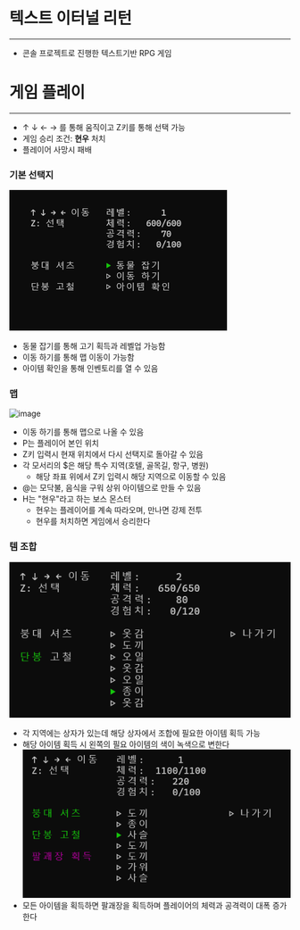 # 텍스트 이터널 리턴
----------------
- 콘솔 프로젝트로 진행한 텍스트기반 RPG 게임


# 게임 플레이
----
-  ↑ ↓ ← → 를 통해 움직이고 Z키를 통해 선택 가능
- 게임 승리 조건: **현우** 처치
- 플레이어 사망시 패배

### 기본 선택지
![image](https://raw.githubusercontent.com/SeungJu0406/SeungJu0406-KGA_OOPConsoleProject/main/Image/TestImage/%EC%9D%BC%EB%B0%98%20%EC%84%A0%ED%83%9D%EC%A7%80.png)
- 동물 잡기를 통해 고기 획득과 레벨업 가능함
- 이동 하기를 통해 맵 이동이 가능함
- 아이템 확인을 통해 인벤토리를 열 수 있음

### 맵
![image](https://github.com/SeungJu0406/SeungJu0406-KGA_OOPConsoleProject/blob/main/Image/TestImage/%EB%A7%B5.png?raw=true)
- 이동 하기를 통해 맵으로 나올 수 있음
- P는 플레이어 본인 위치
- Z키 입력시 현재 위치에서 다시 선택지로 돌아갈 수 있음
- 각 모서리의 $은 해당 특수 지역(호텔, 골목길, 항구, 병원)
	- 해당 좌표 위에서 Z키 입력시 해당 지역으로 이동할 수 있음
- @는 모닥불, 음식을 구워 상위 아이템으로 만들 수 있음
- H는 "현우"라고 하는 보스 몬스터
	- 현우는 플레이어를 계속 따라오며, 만나면 강제 전투
	- 현우를 처치하면 게임에서 승리한다

### 템 조합
![image](https://github.com/SeungJu0406/SeungJu0406-KGA_OOPConsoleProject/blob/main/Image/TestImage/%EB%8B%A8%EB%B4%89%20%ED%9A%8D%EB%93%9D%EC%8B%9C.png?raw=true)

- 각 지역에는 상자가 있는데 해당 상자에서 조합에 필요한 아이템 획득 가능
- 해당 아이템 획득 시 왼쪽의 필요 아이템의 색이 녹색으로 변한다
![image](https://github.com/SeungJu0406/SeungJu0406-KGA_OOPConsoleProject/blob/main/Image/TestImage/%EC%A1%B0%ED%95%A9%20%ED%85%9C%20%ED%9A%8D%EB%93%9D.png?raw=true)
- 모든 아이템을 획득하면 팔괘장을 획득하며 플레이어의 체력과 공격력이 대폭 증가한다
